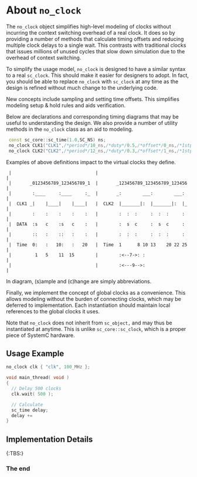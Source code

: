 About `no_clock`
================

The `no_clock` object simplifies high-level modeling of clocks without
incurring the context switching overhead of a real clock.  It does so by
providing a number of methods that calculate timing offsets and reducing
multiple clock delays to a single wait.  This contrasts with traditional
clocks that issues millions of unused cycles that slow down simulation due
to the overhead of context switching.

To simplify the usage model, `no_clock` is designed to have a similar syntax
to a real `sc_clock`. This should make it easier for designers to adopt. In
fact, you should be able to replace `no_clock` with `sc_clock` at any time as
the design is refined without much change to the underlying code.

New concepts include sampling and setting time offsets. This simplifies
modeling setup & hold rules and aids verification.

Below are declarations and corresponding timing diagrams that may be useful
to understanding the design.  We also provide a number of utility methods
in the `no_clock` class as an aid to modeling.

```cpp
 const sc_core::sc_time(1.0,SC_NS) ns;
 no_clock CLK1("CLK1",/*period*/10_ns,/*duty*/0.5,/*offset*/0_ns,/*1stpos*/true ,/*smpl*/1*ns,/*chg*/5*ns);
 no_clock CLK2("CLK2",/*period*/12_ns,/*duty*/0.3,/*offset*/1_ns,/*1stpos*/false,/*smpl*/7*ns,/*chg*/9*ns);
```

Examples of above definitions impact to the virtual clocks they define.

```
 |                                |                                    |
 |       _0123456789_123456789_1  |       _123456789_123456789_123456  |
 |        :____     :____     :_  |       _:        ___:        ___:   |
 |  CLK1 _|    |____|    |____|   |  CLK2  |_______|:  |_______|:  |_  |
 |        :    :    :    :    :   |        :  :  :     :  :  :     :   |
 |  DATA  :s   c    :s   c    :   |        :  s  c     :  s  c     :   |
 |        ::   :    ::   :    :   |        :  :  :     :  :  :     :   |
 |  Time  0:   :   10:   :   20   |  Time  1      8 10 13    20 22 25  |
 |         1   5    11  15        |        :<--7->: :                  |
 |                                |        :<---9-->:                  |
```

In diagram, (s)ample and (c)hange are simply abbreviations.

Finally, we implement the concept of global clocks as a convenience. This
allows modeling without the burden of connecting clocks, which may be
deferred to implementation. Each instantiation should maintain local
references to the global clocks it uses.

Note that `no_clock` does not inherit from `sc_object,` and may thus be
instantiated at anytime. This is unlike `sc_core::sc_clock`, which is a
proper piece of SystemC hardware.

Usage Example
-------------

```cpp
no_clock clk { "clk", 100_MHz };

void main_thread( void )
{
  // Delay 500 clocks
  clk.wait( 500 );

  // Calculate
  sc_time delay;
  delay += 
}
```

Implementation Details
----------------------

{:TBS:}

### The end

